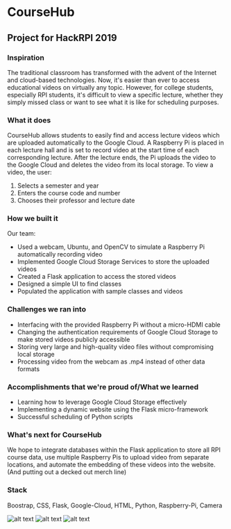 # CourseHub
## Project for HackRPI 2019
### Inspiration
The traditional classroom has transformed with the advent of the Internet and cloud-based technologies. Now, it's easier than ever to access educational videos on virtually any topic. However, for college students, especially RPI students, it's difficult to view a specific lecture, whether they simply missed class or want to see what it is like for scheduling purposes.

### What it does
CourseHub allows students to easily find and access lecture videos which are uploaded automatically to the Google Cloud. A Raspberry Pi is placed in each lecture hall and is set to record video at the start time of each corresponding lecture. After the lecture ends, the Pi uploads the video to the Google Cloud and deletes the video from its local storage. To view a video, the user:
1. Selects a semester and year
2. Enters the course code and number
3. Chooses their professor and lecture date
### How we built it
Our team:
- Used a webcam, Ubuntu, and OpenCV to simulate a Raspberry Pi automatically recording video
- Implemented Google Cloud Storage Services to store the uploaded videos
- Created a Flask application to access the stored videos
- Designed a simple UI to find classes
- Populated the application with sample classes and videos
### Challenges we ran into
- Interfacing with the provided Raspberry Pi without a micro-HDMI cable
- Changing the authentication requirements of Google Cloud Storage to make stored videos publicly accessible
- Storing very large and high-quality video files without compromising local storage
- Processing video from the webcam as .mp4 instead of other data formats
### Accomplishments that we're proud of/What we learned
- Learning how to leverage Google Cloud Storage effectively
- Implementing a dynamic website using the Flask micro-framework
- Successful scheduling of Python scripts
### What's next for CourseHub
We hope to integrate databases within the Flask application to store all RPI course data, use multiple Raspberry Pis to upload video from separate locations, and automate the embedding of these videos into the website. (And putting out a decked out merch line)

### Stack
Boostrap, CSS, Flask, Google-Cloud, HTML, Python, Raspberry-Pi, Camera

![alt text](https://github.com/ashwinc12/CourseHub/blob/master/images/CourseHub%20Home%20Page.jpeg)
![alt text](https://github.com/ashwinc12/CourseHub/blob/master/images/course-hub-1.jpg)
![alt text](https://github.com/ashwinc12/CourseHub/blob/master/images/course-hub-2.jpg)


